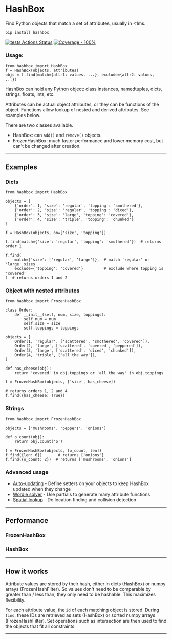 # HashBox

Find Python objects that match a set of attributes, usually in <1ms.

`pip install hashbox`

[![tests Actions Status](https://github.com/manimino/hashbox/workflows/tests/badge.svg)](https://github.com/manimino/hashbox/actions)
[![Coverage - 100%](https://img.shields.io/static/v1?label=Coverage&message=100%&color=2ea44f)](test/cov.txt)

### Usage:

```
from hashbox import HashBox
f = HashBox(objects, attributes)
objs = f.find(match={attr1: values, ...}, exclude={attr2: values, ...})
```

HashBox can hold any Python object: class instances, namedtuples, dicts, strings, floats, ints, etc.

Attributes can be actual object attributes, or they can be functions of the object. Functions
allow lookup of nested and derived attributes. See examples below.

There are two classes available.
 - HashBox: can `add()` and `remove()` objects.
 - FrozenHashBox: much faster performance and lower memory cost, but can't be changed after creation.

____

## Examples

### Dicts

```
from hashbox import HashBox

objects = [
    {'order': 1, 'size': 'regular', 'topping': 'smothered'}, 
    {'order': 2, 'size': 'regular', 'topping': 'diced'}, 
    {'order': 3, 'size': 'large', 'topping': 'covered'},
    {'order': 4, 'size': 'triple', 'topping': 'chunked'}
]

f = HashBox(objects, on=['size', 'topping'])

f.find(match={'size': 'regular', 'topping': 'smothered'})  # returns order 1

f.find(
    match={'size': ['regular', 'large']},  # match 'regular' or 'large' sizes
    exclude={'topping': 'covered'}         # exclude where topping is 'covered'
)  # returns orders 1 and 2
```

### Object with nested attributes

```
from hashbox import FrozenHashBox

class Order:
    def __init__(self, num, size, toppings):
        self.num = num
        self.size = size
        self.toppings = toppings
    
objects = [
    Order(1, 'regular', ['scattered', 'smothered', 'covered']),
    Order(2, 'large', ['scattered', 'covered', 'peppered']),
    Order(3, 'large', ['scattered', 'diced', 'chunked']),
    Order(4, 'triple', ['all the way']),
]

def has_cheese(obj):
    return 'covered' in obj.toppings or 'all the way' in obj.toppings

f = FrozenHashBox(objects, ['size', has_cheese])

# returns orders 1, 2 and 4
f.find({has_cheese: True})  
```

### Strings

```
from hashbox import FrozenHashBox

objects = ['mushrooms', 'peppers', 'onions']

def o_count(obj):
    return obj.count('o')

f = FrozenHashBox(objects, [o_count, len])
f.find({len: 6})       # returns ['onions']
f.find({o_count: 2})  # returns ['mushrooms', 'onions']
```

### Advanced usage
 
 - [Auto-updating](examples/update.py) - Define setters on your objects to keep HashBox updated when they change
 - [Wordle solver](examples/wordle.ipynb) - Use partials to generate many attribute functions
 - [Spatial lookup](examples/spatial.py) - Do location finding and collision detection

____

## Performance


### FrozenHashBox



### HashBox


____

## How it works

Attribute values are stored by their hash, either in dicts (HashBox) or numpy 
arrays (FrozenHashFilter). So values don't need to be comparable by greater than / less than, they only need to be 
hashable. This maximizes flexibility.

For each attribute value, the `id` of each matching object is stored. During `find`, these IDs are retrieved as sets 
(HashBox) or sorted numpy arrays (FrozenHashFilter). Set operations such as intersection are then used to find the 
objects that fit all constraints.

____
